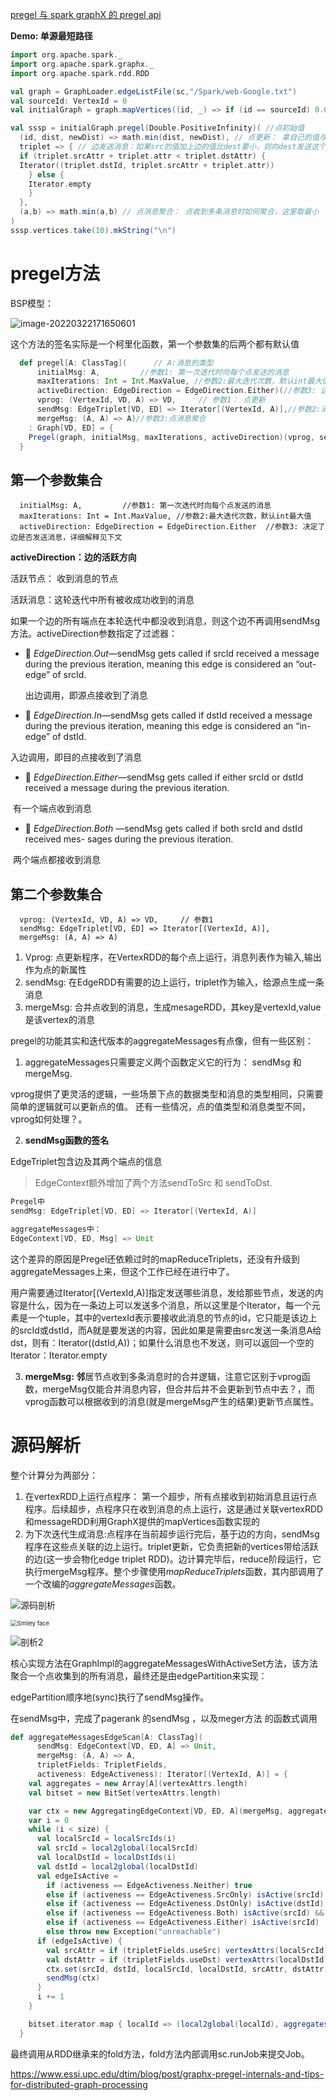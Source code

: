 [pregel 与 spark graphX 的 pregel api](https://blog.csdn.net/u013468917/article/details/51199808)

**Demo: 单源最短路径**

```scala
import org.apache.spark._
import org.apache.spark.graphx._
import org.apache.spark.rdd.RDD

val graph = GraphLoader.edgeListFile(sc,"/Spark/web-Google.txt")
val sourceId: VertexId = 0
val initialGraph = graph.mapVertices((id, _) => if (id == sourceId) 0.0 else Double.PositiveInfinity)

val sssp = initialGraph.pregel(Double.PositiveInfinity)( //点初始值
  (id, dist, newDist) => math.min(dist, newDist), // 点更新： 拿自己的值与消息做比较，取最小作为新值
  triplet => { // 边发送消息：如果src的值加上边的值比dest要小，则向dest发送这个较小的值给它，让它更新自己的值
  if (triplet.srcAttr + triplet.attr < triplet.dstAttr) {
  Iterator((triplet.dstId, triplet.srcAttr + triplet.attr))
    } else {
    Iterator.empty
    }
  },
  (a,b) => math.min(a,b) // 点消息聚合： 点收到多条消息时如何聚合，这里取最小
)
sssp.vertices.take(10).mkString("\n")

```



# pregel方法

BSP模型：

![image-20220322171650601](https://gitee.com/luckywind/PigGo/raw/master/image/image-20220322171650601.png)



这个方法的签名实际是一个柯里化函数，第一个参数集的后两个都有默认值

```scala
  def pregel[A: ClassTag](      // A:消息的类型
      initialMsg: A,         //参数1: 第一次迭代时向每个点发送的消息
      maxIterations: Int = Int.MaxValue, //参数2:最大迭代次数，默认int最大值
      activeDirection: EdgeDirection = EdgeDirection.Either)(//参数3: 边激活条件(是否在下轮迭代发送消息)，详细解释见下文
      vprog: (VertexId, VD, A) => VD,     // 参数1： 点更新
      sendMsg: EdgeTriplet[VD, ED] => Iterator[(VertexId, A)],//参数2:消息发送(作用在边三元组上)
      mergeMsg: (A, A) => A)//参数3:点消息聚合
    : Graph[VD, ED] = {
    Pregel(graph, initialMsg, maxIterations, activeDirection)(vprog, sendMsg, mergeMsg)
  }
```

## 第一个参数集合

      initialMsg: A,         //参数1: 第一次迭代时向每个点发送的消息
      maxIterations: Int = Int.MaxValue, //参数2:最大迭代次数，默认int最大值
      activeDirection: EdgeDirection = EdgeDirection.Either  //参数3: 决定了边是否发送消息，详细解释见下文

**activeDirection：边的活跃方向**

活跃节点： 收到消息的节点

活跃消息：这轮迭代中所有被收成功收到的消息

如果一个边的所有端点在本轮迭代中都没收到消息，则这个边不再调用sendMsg方法。activeDirection参数指定了过滤器：

-   *EdgeDirection.Out*—sendMsg gets called if srcId received a message during the previous iteration, meaning this edge is considered an “out-edge” of srcId.

  出边调用，即源点接收到了消息

-   *EdgeDirection.In*—sendMsg gets called if dstId received a message during the previous iteration, meaning this edge is considered an “in-edge” of dstId.

 入边调用，即目的点接收到了消息

-   *EdgeDirection.Either*—sendMsg gets called if either srcId or dstId received a message during the previous iteration.

​		有一个端点收到消息

-   *EdgeDirection.Both* —sendMsg gets called if both srcId and dstId received mes- sages during the previous iteration.

​		两个端点都接收到消息





## 第二个参数集合

      vprog: (VertexId, VD, A) => VD,     // 参数1
      sendMsg: EdgeTriplet[VD, ED] => Iterator[(VertexId, A)],
      mergeMsg: (A, A) => A)

1. Vprog: 点更新程序，在VertexRDD的每个点上运行，消息列表作为输入,输出作为点的新属性
2. sendMsg: 在EdgeRDD有需要的边上运行，triplet作为输入，给源点生成一条消息
3. mergeMsg: 合并点收到的消息，生成mesageRDD，其key是vertexId,value是该vertex的消息



pregel的功能其实和迭代版本的aggregateMessages有点像，但有一些区别：

1. aggregateMessages只需要定义两个函数定义它的行为： sendMsg 和 mergeMsg.

vprog提供了更灵活的逻辑，一些场景下点的数据类型和消息的类型相同，只需要简单的逻辑就可以更新点的值。 还有一些情况，点的值类型和消息类型不同，vprog如何处理？。

2. **sendMsg函数的签名**

EdgeTriplet包含边及其两个端点的信息

> EdgeContext额外增加了两个方法sendToSrc 和 sendToDst.

```scala
Pregel中
sendMsg: EdgeTriplet[VD, ED] => Iterator[(VertexId, A)]

aggregateMessages中：
EdgeContext[VD, ED, Msg] => Unit
```

这个差异的原因是Pregel还依赖过时的mapReduceTriplets，还没有升级到aggregateMessages上来，但这个工作已经在进行中了。

用户需要通过Iterator[(VertexId,A)]指定发送哪些消息，发给那些节点，发送的内容是什么，因为在一条边上可以发送多个消息，所以这里是个Iterator，每一个元素是一个tuple，其中的vertexId表示要接收此消息的节点的id，它只能是该边上的srcId或dstId，而A就是要发送的内容，因此如果是需要由src发送一条消息A给dst，则有：Iterator((dstId,A))；如果什么消息也不发送，则可以返回一个空的Iterator：Iterator.empty

3. **mergeMsg: 邻**居节点收到多条消息时的合并逻辑，注意它区别于vprog函数，mergeMsg仅能合并消息内容，但合并后并不会更新到节点中去？，而vprog函数可以根据收到的消息(就是mergeMsg产生的结果)更新节点属性。

# 源码解析

整个计算分为两部分：

1. 在vertexRDD上运行点程序： 第一个超步，所有点接收到初始消息且运行点程序。后续超步，点程序只在收到消息的点上运行，这是通过关联vertexRDD和messageRDD利用GraphX提供的mapVertices函数实现的
2. 为下次迭代生成消息:点程序在当前超步运行完后，基于边的方向，sendMsg程序在这些点关联的边上运行。triplet更新，它负责把新的vertices带给活跃的边(这一步会物化edge triplet RDD)。边计算完毕后，reduce阶段运行，它执行mergeMsg程序。整个步骤使用*mapReduceTriplets*函数，其内部调用了一个改编的*aggregateMessages*函数。



![源码剖析](https://gitee.com/luckywind/PigGo/raw/master/image/20160913003817287.png)

<img src="https://gitee.com/luckywind/PigGo/raw/master/image/pregel.png" alt="Smiley face" style="zoom:67%;" />

![剖析2](https://gitee.com/luckywind/PigGo/raw/master/image/20160913003912326.png)







核心实现方法在GraphImpl的aggregateMessagesWithActiveSet方法，该方法聚合一个点收集到的所有消息，最终还是由edgePartition来实现：

edgePartition顺序地(sync)执行了sendMsg操作。

在sendMsg中，完成了pagerank 的sendMsg ，以及meger方法 的函数式调用

```scala
def aggregateMessagesEdgeScan[A: ClassTag](
      sendMsg: EdgeContext[VD, ED, A] => Unit,
      mergeMsg: (A, A) => A,
      tripletFields: TripletFields,
      activeness: EdgeActiveness): Iterator[(VertexId, A)] = {
    val aggregates = new Array[A](vertexAttrs.length)
    val bitset = new BitSet(vertexAttrs.length)

    var ctx = new AggregatingEdgeContext[VD, ED, A](mergeMsg, aggregates, bitset)
    var i = 0
    while (i < size) {
      val localSrcId = localSrcIds(i)
      val srcId = local2global(localSrcId)
      val localDstId = localDstIds(i)
      val dstId = local2global(localDstId)
      val edgeIsActive =
        if (activeness == EdgeActiveness.Neither) true
        else if (activeness == EdgeActiveness.SrcOnly) isActive(srcId)
        else if (activeness == EdgeActiveness.DstOnly) isActive(dstId)
        else if (activeness == EdgeActiveness.Both) isActive(srcId) && isActive(dstId)
        else if (activeness == EdgeActiveness.Either) isActive(srcId) || isActive(dstId)
        else throw new Exception("unreachable")
      if (edgeIsActive) {
        val srcAttr = if (tripletFields.useSrc) vertexAttrs(localSrcId) else null.asInstanceOf[VD]
        val dstAttr = if (tripletFields.useDst) vertexAttrs(localDstId) else null.asInstanceOf[VD]
        ctx.set(srcId, dstId, localSrcId, localDstId, srcAttr, dstAttr, data(i))
        sendMsg(ctx)
      }
      i += 1
    }

    bitset.iterator.map { localId => (local2global(localId), aggregates(localId)) }
  }
```



最终调用从RDD继承来的fold方法，fold方法内部调用sc.runJob来提交Job。

https://www.essi.upc.edu/dtim/blog/post/graphx-pregel-internals-and-tips-for-distributed-graph-processing

